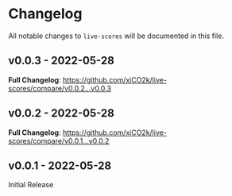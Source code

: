 # Changelog

All notable changes to `live-scores` will be documented in this file.

## v0.0.3 - 2022-05-28

**Full Changelog**: https://github.com/xiCO2k/live-scores/compare/v0.0.2...v0.0.3

## v0.0.2 - 2022-05-28

**Full Changelog**: https://github.com/xiCO2k/live-scores/compare/v0.0.1...v0.0.2

## v0.0.1 - 2022-05-28

Initial Release

